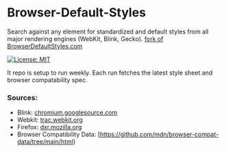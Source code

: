 # Browser-Default-Styles

Search against any element for standardized and default styles from all major rendering engines (WebKit, Blink, Gecko).
[fork of BrowserDefaultStyles.com](https://tlan16.github.io/Browser-Default-Styles)

[![License: MIT](https://img.shields.io/badge/License-MIT-yellow.svg)](https://github.com/UncaughtTypeError/Browser-Default-Styles/blob/master/LICENSE)

It repo is setup to run weekly. Each run fetches the latest style sheet and browser compatability spec. 

### Sources:

- Blink: [chromium.googlesource.com](https://chromium.googlesource.com/chromium/blink/+/refs/heads/main/Source/core/css/html.css)
- Webkit: [trac.webkit.org](https://raw.githubusercontent.com/WebKit/WebKit/refs/heads/main/Source/WebCore/css/html.css)
- Firefox: [dxr.mozilla.org](https://raw.githubusercontent.com/mozilla/gecko-dev/refs/heads/master/layout/style/res/html.css)
- Browser Compatibility Data: [https://github.com/mdn/browser-compat-data/tree/main/html)
